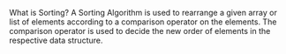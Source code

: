What is Sorting?
A Sorting Algorithm is used to rearrange a given array or list of elements according to a comparison operator on the elements. The comparison operator is used to decide the new order of elements in the respective data structure.
